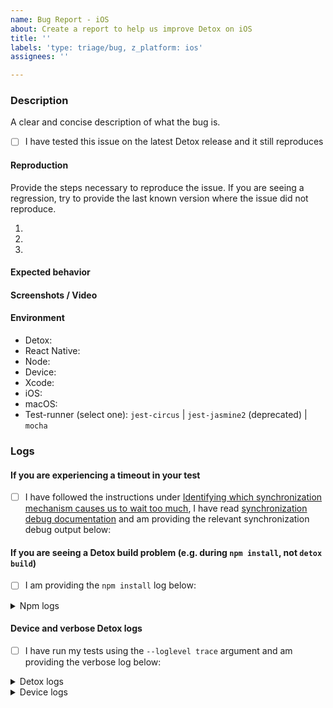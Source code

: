 ```yaml
---
name: Bug Report - iOS
about: Create a report to help us improve Detox on iOS
title: ''
labels: 'type: triage/bug, z_platform: ios'
assignees: ''

---
```


### Description
A clear and concise description of what the bug is.

- [ ] I have tested this issue on the latest Detox release and it still reproduces

#### Reproduction

Provide the steps necessary to reproduce the issue. If you are seeing a regression, try to provide the last known version where the issue did not reproduce.

1. 
2. 
3. 

<!--
IMPORTANT! In case of a vague bug or a crash, please create an example project that reproduces it by forking the ready-to-go DetoxTemplate project (https://github.com/wix-incubator/DetoxTemplate) and applying the minimal changes required for it to reproduce (e.g. add 3rd party libraries / E2E tests). For complete information, review the guidelines there.
-->


#### Expected behavior

<!-- A clear and concise description of what you expected to happen. -->


#### Screenshots / Video

<!-- If applicable, add screenshots and videos to help explain your problem. To learn how to generate those, visit our test artifacts guide: https://wix.github.io/detox/docs/api/artifacts -->


#### Environment
<!-- Please provide the following information -->
 - Detox:
 - React Native:
 - Node:
 - Device:
 - Xcode:
 - iOS:
 - macOS: 
 - Test-runner (select one): `jest-circus` | `jest-jasmine2` (deprecated) | `mocha`

<!-- Note: Test-runner is set in your detox configuration file (e.g. package.json, detox.config) -->

### Logs

#### If you are experiencing a timeout in your test

- [ ] I have followed the instructions under [Identifying which synchronization mechanism causes us to wait too much](https://wix.github.io/detox/docs/troubleshooting/synchronization#identifying-which-synchronization-mechanism-causes-us-to-wait-too-much), I have read [synchronization debug documentation](https://github.com/wix/DetoxSync/blob/master/IdleStatusDocumentation.md) and am providing the relevant synchronization debug output below:

#### If you are seeing a Detox build problem (e.g. during `npm install`, not `detox build`)

- [ ] I am providing the `npm install` log below:

<details>
 <summary>Npm logs</summary>
 <code>
 (paste logs here)
 </code>
</details>

#### Device and verbose Detox logs

- [ ] I have run my tests using the `--loglevel trace` argument and am providing the verbose log below:

<!--
Place *Detox* logs under the "details" tag below. They can be obtained by passing the `loglevel` param: `detox test --loglevel trace`.

IMPORTANT: We will not be able to help out or provide proper analysis without these!
-->

<details>
 <summary>Detox logs</summary>
 <code>
 (paste logs here)
 </code>
</details>

<!--
Paste *device* logs from the test device - associated with the failing tests, under the "details" tag below.
Device logs can be obtained by having Detox generate them as test artifacts (i.e. by providing the `--record-logs all` argument to the "detox test ..." command - see artifacts guide (https://wix.github.io/detox/docs/api/artifacts) for more info).

IMPORTANT: We will not be able to help out or provide proper analysis without these!
-->

<details>
 <summary>Device logs</summary>
 <code>
 (paste logs here)
 </code>
</details>
